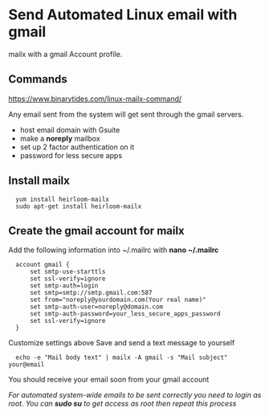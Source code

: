 # Send Automated Linux email with gmail
mailx with a gmail Account profile.

## Commands
https://www.binarytides.com/linux-mailx-command/

Any email sent from the system will get sent through the gmail servers. 
 * host email domain with Gsuite 
 * make a **noreply** mailbox
 * set up 2 factor authentication on it
 * password for less secure apps
 
 ## Install mailx
 
 
      yum install heirloom-mailx
      sudo apt-get install heirloom-mailx
 ## Create the gmail account for mailx
 
 Add the following information into ~/.mailrc with **nano ~/.mailrc**
 
      account gmail {
          set smtp-use-starttls
          set ssl-verify=ignore
          set smtp-auth=login
          set smtp=smtp://smtp.gmail.com:587
          set from="noreply@yourdomain.com(Your real name)"
          set smtp-auth-user=noreply@domain.com
          set smtp-auth-password=your_less_secure_apps_password
          set ssl-verify=ignore
      }
      
 Customize settings above
 Save and send a text message to yourself
 
      echo -e "Mail body text" | mailx -A gmail -s "Mail subject" your@email
      
 You should receive your email soon from your gmail account
 
 _For automated system-wide emails to be sent correctly you need to login as root. You can **sudo su** to get access as root
 then repeat this process_
